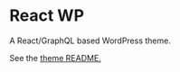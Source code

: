 # React WP

A React/GraphQL based WordPress theme.

See the [theme README.](wp-content/themes/react-wp-theme/react-src/README.md)

